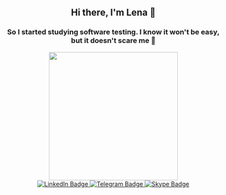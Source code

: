 <div id="header" align="center">
  
## Hi there, I'm Lena  👋


### So I started studying software testing. I know it won't be easy, but it doesn't scare me :muscle:
</div>  

<div id="header" align="center">
<img src="https://c0.cprnt.com/storage/i/8a/2d/22/b4/30e54d838bd812d497e2af07/05f6bdd4bc99866a4e76035935d28237.png" width="300"/>
</div>

<div id="badges" align="center">
  <a href="https://www.linkedin.com/in/lena-tsiuper/">
    <img src="https://img.shields.io/badge/LinkedIn-blue?style=for-the-badge&logo=linkedin&logoColor=white" alt="LinkedIn Badge"/>
  </a>
  
  <a href="https://t.me/lenatsiuper">
   <img src="https://img.shields.io/badge/Telegram-blue?style=for-the-badge&logo=telegram&logoColor=white" alt="Telegram Badge"/>
  </a> 
  
  <a href="https://join.skype.com/invite/A0LoYUYN75Bk">
    <img src="https://img.shields.io/badge/Skype-blue?style=for-the-badge&logo=skype&logoColor=white" alt="Skype Badge"/>
  </a>
  
  
  
</div>


